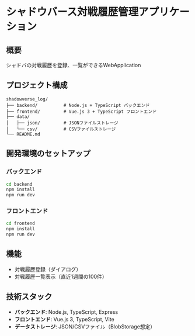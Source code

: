 # シャドウバース対戦履歴管理アプリケーション

## 概要

シャドバの対戦履歴を登録、一覧ができるWebApplication

## プロジェクト構成

```
shadowverse_log/
├── backend/          # Node.js + TypeScript バックエンド
├── frontend/         # Vue.js 3 + TypeScript フロントエンド
├── data/
│   ├── json/         # JSONファイルストレージ
│   └── csv/          # CSVファイルストレージ
└── README.md
```

## 開発環境のセットアップ

### バックエンド
```bash
cd backend
npm install
npm run dev
```

### フロントエンド
```bash
cd frontend
npm install
npm run dev
```

## 機能

- 対戦履歴登録（ダイアログ）
- 対戦履歴一覧表示（直近1週間の100件）

## 技術スタック

- **バックエンド**: Node.js, TypeScript, Express
- **フロントエンド**: Vue.js 3, TypeScript, Vite
- **データストレージ**: JSON/CSVファイル（BlobStorage想定）